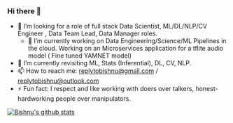 ### Hi there 👋
- 🤔 I’m looking for a role of full stack Data Scientist, ML/DL/NLP/CV Engineer , Data Team Lead, Data Manager roles.
  - 🔭 I’m currently working on Data Engineering/Science/ML Pipelines in the cloud. Working on an Microservices application for a tflite audio model ( Fine tuned YAMNET model)
- 🌱 I’m currently revisiting ML, Stats (Inferential), DL, CV, NLP. 
- 📫 How to reach me: replytobishnu@gmail.com / replytobishnu@outlook.com
- ⚡ Fun fact: I respect and like working with doers over talkers, honest-hardworking people over manipulators. 

[![Bishnu's github stats](https://github-readme-stats.vercel.app/api?username=vsnupoudel)](https://github.com/vsnupoudel/github-readme-stats)
